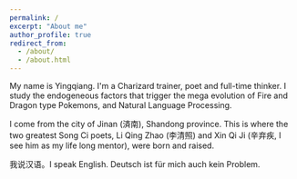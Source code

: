 ```yaml
---
permalink: /
excerpt: "About me"
author_profile: true
redirect_from: 
  - /about/
  - /about.html
---
```


My name is Yingqiang. I'm a Charizard trainer, poet and full-time thinker. I study the endogeneous factors that trigger the mega evolution of Fire and Dragon type Pokemons, and Natural Language Processing. 

I come from the city of Jinan (済南), Shandong province. This is where the two greatest Song Ci poets, Li Qing Zhao (李清照) and Xin Qi Ji (辛弃疾, I see him as my life long mentor), were born and raised.

我说汉语。I speak English. Deutsch ist für mich auch kein Problem.
